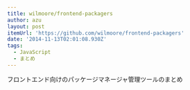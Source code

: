 ```yaml
---
title: wilmoore/frontend-packagers
author: azu
layout: post
itemUrl: 'https://github.com/wilmoore/frontend-packagers'
date: '2014-11-13T02:01:08.930Z'
tags:
  - JavaScript
  - まとめ
---
```

フロントエンド向けのパッケージマネージャ管理ツールのまとめ
